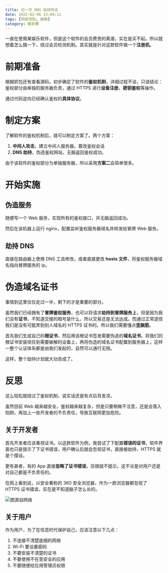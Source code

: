 ```yaml
---
title: 记一次 DNS 劫持攻击
date: 2022-02-06 23:09:11
tags: [网络攻防, 破解]
category: 瞎折腾
---
```

一直在使用某娱乐软件，但是这个软件的会员费贵的离谱，实在是买不起。所以就想着怎么搞一下，绕过会员检测机制。其实就是针对这款软件做一个**注册机**。

# 前期准备

根据抓包还有查看源码，初步确定了软件的**鉴权机制**，详细过程不谈，只说结论：鉴权部分由单独的服务器负责，通过 HTTPS 进行**设备注册**，**密钥鉴权**等操作。

通过代码逆向已经确认鉴权的**具体协议**。

# 制定方案

了解软件的鉴权机制后，就可以制定方案了。两个方案：

1. **中间人攻击**，建立中间人服务器，篡改鉴权会话
2. **DNS 劫持**，伪造鉴权网站，无脑返回鉴权成功。

由于该软件的鉴权部分为单独服务器，所以采用**方案二**会简单很多。

# 开始实施

## 伪造服务

随便写一个 Web 服务，实现所有的鉴权接口，并无脑返回成功。

然后在该机器上运行 nginx，配置监听鉴权服务器域名并转发给冒牌 Web 服务。

## 劫持 DNS

直接在路由器上使用 DNS 工具修改，或者直接更改 **hosts 文件**，将鉴权服务器域名指向冒牌服务的 ip。

# 伪造域名证书

事情到这里仅仅走过一半，剩下的才是重要的部分。

虽然我们已经拥有了**冒牌鉴权服务**，也可以将请求**劫持到冒牌服务上**，但是因为我们没有**证书**，不知道交接的暗号是什么，所以交易还是无法达成。而通过正常途径我们是没有可能弄到别人域名的 HTTPS 证书的。所以我们需要懂点**歪脑筋**。

首先我们生成自己的**根证书**，然后用该根证书签发需要伪造的**域名证书**。将我们的根证书安装信任到需要破解的设备上，再将伪造的域名证书配置到服务器上，这样一整个认证体系都是由我们发起的，自然可以通行无阻。

这样，整个劫持计划就大功告成了。

# 反思

这么轻松就绕过了鉴权机制，说实话还是有点后背发凉。

虽然目前 Web 越来越安全，鉴权越来越复杂，但是只要稍微不注意，还是会落入陷阱。再加上一些开发者的不负责任，导致互联网更加危险。

## 关于开发者

首先开发者应该重视证书。以这款软件为例，我尝试了下配置**错误的证书**，软件界面也只是提示了下证书错误，用户确认后就会忽视证书，直接被劫持，HTTPS 就是个摆设。

更有甚者，有的 App 直接**忽略了证书错误**，压根就不提示。这不论是对用户还是对自己都是不负责任的。

在网上看到说，以安全著称的 360 安全浏览器，作为一款浏览器都忽视了 HTTPS 证书错误，实在是不知道脑子怎么长的。

![图源自网络](https://i.loli.net/2021/05/14/bcZwaPIDVkdnKS3.png)


## 关于用户

作为用户，为了在信息时代保护自己，应该注意以下几点：

1. 不连接不清楚底细的网络
2. Wi-Fi 要设置密码
3. 不要安装不清楚的证书
4. 不要使用不在意安全的应用
5. 不要随便给应用管理员权限